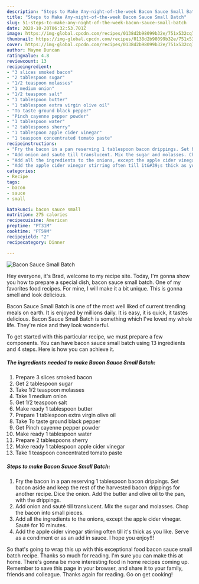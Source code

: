 ```yaml
---
description: "Steps to Make Any-night-of-the-week Bacon Sauce Small Batch"
title: "Steps to Make Any-night-of-the-week Bacon Sauce Small Batch"
slug: 51-steps-to-make-any-night-of-the-week-bacon-sauce-small-batch
date: 2020-10-20T06:32:53.701Z
image: https://img-global.cpcdn.com/recipes/0138d2b98099b32e/751x532cq70/bacon-sauce-small-batch-recipe-main-photo.jpg
thumbnail: https://img-global.cpcdn.com/recipes/0138d2b98099b32e/751x532cq70/bacon-sauce-small-batch-recipe-main-photo.jpg
cover: https://img-global.cpcdn.com/recipes/0138d2b98099b32e/751x532cq70/bacon-sauce-small-batch-recipe-main-photo.jpg
author: Mayme Duncan
ratingvalue: 4.8
reviewcount: 13
recipeingredient:
- "3 slices smoked bacon"
- "2 tablespoon sugar"
- "1/2 teaspoon molasses"
- "1 medium onion"
- "1/2 teaspoon salt"
- "1 tablespoon butter"
- "1 tablespoon extra virgin olive oil"
- "To taste ground black pepper"
- "Pinch cayenne pepper powder"
- "1 tablespoon water"
- "2 tablespoons sherry"
- "1 tablespoon apple cider vinegar"
- "1 teaspoon concentrated tomato paste"
recipeinstructions:
- "Fry the bacon in a pan reserving 1 tablespoon bacon drippings. Set bacon aside and keep the rest of the harvested bacon drippings for another recipe. Dice the onion. Add the butter and olive oil to the pan, with the drippings."
- "Add onion and sauté till translucent. Mix the sugar and molasses. Chop the bacon into small pieces."
- "Add all the ingredients to the onions, except the apple cider vinegar. Sauté for 10 minutes."
- "Add the apple cider vinegar stirring often till it&#39;s thick as you like. Serve as a condiment or as an add in sauce. I hope you enjoy!!!"
categories:
- Recipe
tags:
- bacon
- sauce
- small

katakunci: bacon sauce small 
nutrition: 275 calories
recipecuisine: American
preptime: "PT31M"
cooktime: "PT59M"
recipeyield: "2"
recipecategory: Dinner

---
```



![Bacon Sauce Small Batch](https://img-global.cpcdn.com/recipes/0138d2b98099b32e/751x532cq70/bacon-sauce-small-batch-recipe-main-photo.jpg)

Hey everyone, it's Brad, welcome to my recipe site. Today, I'm gonna show you how to prepare a special dish, bacon sauce small batch. One of my favorites food recipes. For mine, I will make it a bit unique. This is gonna smell and look delicious.



Bacon Sauce Small Batch is one of the most well liked of current trending meals on earth. It is enjoyed by millions daily. It is easy, it is quick, it tastes delicious. Bacon Sauce Small Batch is something which I've loved my whole life. They're nice and they look wonderful.


To get started with this particular recipe, we must prepare a few components. You can have bacon sauce small batch using 13 ingredients and 4 steps. Here is how you can achieve it.

<!--inarticleads1-->

##### The ingredients needed to make Bacon Sauce Small Batch:

1. Prepare 3 slices smoked bacon
1. Get 2 tablespoon sugar
1. Take 1/2 teaspoon molasses
1. Take 1 medium onion
1. Get 1/2 teaspoon salt
1. Make ready 1 tablespoon butter
1. Prepare 1 tablespoon extra virgin olive oil
1. Take To taste ground black pepper
1. Get Pinch cayenne pepper powder
1. Make ready 1 tablespoon water
1. Prepare 2 tablespoons sherry
1. Make ready 1 tablespoon apple cider vinegar
1. Take 1 teaspoon concentrated tomato paste




<!--inarticleads2-->

##### Steps to make Bacon Sauce Small Batch:

1. Fry the bacon in a pan reserving 1 tablespoon bacon drippings. Set bacon aside and keep the rest of the harvested bacon drippings for another recipe. Dice the onion. Add the butter and olive oil to the pan, with the drippings.
1. Add onion and sauté till translucent. Mix the sugar and molasses. Chop the bacon into small pieces.
1. Add all the ingredients to the onions, except the apple cider vinegar. Sauté for 10 minutes.
1. Add the apple cider vinegar stirring often till it&#39;s thick as you like. Serve as a condiment or as an add in sauce. I hope you enjoy!!!




So that's going to wrap this up with this exceptional food bacon sauce small batch recipe. Thanks so much for reading. I'm sure you can make this at home. There's gonna be more interesting food in home recipes coming up. Remember to save this page in your browser, and share it to your family, friends and colleague. Thanks again for reading. Go on get cooking!
